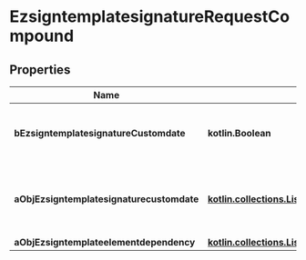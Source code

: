 
# EzsigntemplatesignatureRequestCompound

## Properties
| Name | Type | Description | Notes |
| ------------ | ------------- | ------------- | ------------- |
| **bEzsigntemplatesignatureCustomdate** | **kotlin.Boolean** | Whether the Ezsigntemplatesignature has a custom date format or not. (Only possible when eEzsigntemplatesignatureType is **Name** or **Handwritten**) |  [optional] |
| **aObjEzsigntemplatesignaturecustomdate** | [**kotlin.collections.List&lt;EzsigntemplatesignaturecustomdateRequestCompound&gt;**](EzsigntemplatesignaturecustomdateRequest.md) | An array of custom date blocks that will be filled at the time of signature.  Can only be used if bEzsigntemplatesignatureCustomdate is true.  Use an empty array if you don&#39;t want to have a date at all. |  [optional] |
| **aObjEzsigntemplateelementdependency** | [**kotlin.collections.List&lt;EzsigntemplateelementdependencyRequestCompound&gt;**](EzsigntemplateelementdependencyRequest.md) |  |  [optional] |



